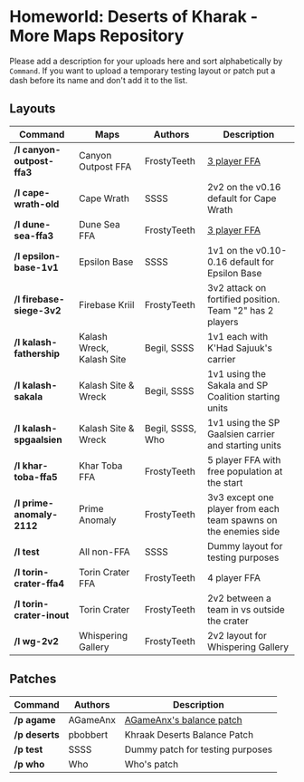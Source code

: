 # Homeworld: Deserts of Kharak - More Maps Repository
Please add a description for your uploads here and sort alphabetically by `Command`.
If you want to upload a temporary testing layout or patch put a dash before its name and don't add it to the list.

## Layouts

| Command | Maps | Authors | Description
| ------- | ---- | ------- | -----------
| **/l canyon-outpost-ffa3** | Canyon Outpost FFA | FrostyTeeth | [3 player FFA](https://github.com/S5SS/dok-repo/blob/master/info/map-images/layout-images/canyon-outpost-ffa3.png)
| **/l cape-wrath-old** | Cape Wrath | SSSS | 2v2 on the v0.16 default for Cape Wrath
| **/l dune-sea-ffa3** | Dune Sea FFA | FrostyTeeth | [3 player FFA](https://github.com/S5SS/dok-repo/blob/master/info/map-images/layout-images/dune-sea-ffa3.png)
| **/l epsilon-base-1v1** | Epsilon Base | SSSS | 1v1 on the v0.10-0.16 default for Epsilon Base
| **/l firebase-siege-3v2** | Firebase Kriil | FrostyTeeth | 3v2 attack on fortified position. Team "2" has 2 players
| **/l kalash-fathership** | Kalash Wreck, Kalash Site | Begil, SSSS | 1v1 each with K'Had Sajuuk's carrier 
| **/l kalash-sakala** | Kalash Site & Wreck | Begil, SSSS | 1v1 using the Sakala and SP Coalition starting units
| **/l kalash-spgaalsien** | Kalash Site & Wreck | Begil, SSSS, Who | 1v1 using the SP Gaalsien carrier and starting units
| **/l khar-toba-ffa5** | Khar Toba FFA | FrostyTeeth | 5 player FFA with free population at the start
| **/l prime-anomaly-2112** | Prime Anomaly | FrostyTeeth | 3v3 except one player from each team spawns on the enemies side
| **/l test** | All non-FFA | SSSS | Dummy layout for testing purposes
| **/l torin-crater-ffa4** | Torin Crater FFA| FrostyTeeth | 4 player FFA
| **/l torin-crater-inout** | Torin Crater | FrostyTeeth | 2v2 between a team in vs outside the crater
| **/l wg-2v2** | Whispering Gallery | FrostyTeeth | 2v2 layout for Whispering Gallery

## Patches
| Command | Authors | Description
| ------- | ------- | -----------
| **/p agame** | AGameAnx | [AGameAnx's balance patch](https://docs.google.com/document/d/1WulBuxTnjEn3-r0P7UrTQSzijdb_9oGVMEy1BMBU2iQ)
| **/p deserts** | pbobbert | Khraak Deserts Balance Patch
| **/p test** | SSSS | Dummy patch for testing purposes
| **/p who** | Who | Who's patch

